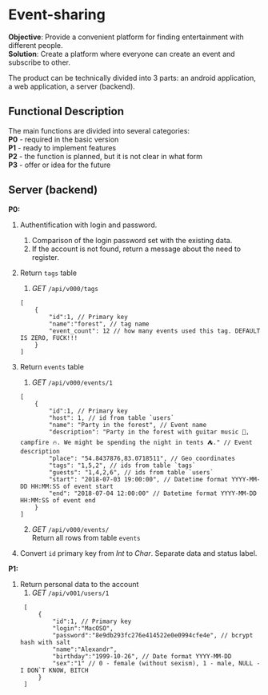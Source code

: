 # Event-sharing
**Objective**: Provide a convenient platform for finding entertainment with different people.  
**Solution**: Create a platform where everyone can create an event and subscribe to other.  

The product can be technically divided into 3 parts: an android application, a web application, a server (backend).  

## Functional Description  
The main functions are divided into several categories:  
**P0** - required in the basic version  
**P1** - ready to implement features  
**P2** - the function is planned, but it is not clear in what form  
**P3** - offer or idea for the future  

## Server (backend)  
**P0:**  
1. Authentification with login and password.  
    1. Comparison of the login password set with the existing data.
    2. If the account is not found, return a message about the need to register.  
2. Return `tags` table  
    1. *GET* `/api/v000/tags`
    ```json5
    [
        {
            "id":1, // Primary key
            "name":"forest", // tag name
            "event_count": 12 // how many events used this tag. DEFAULT IS ZERO, FUCK!!!
        }
    ]
    ```
3. Return `events` table
    1. *GET* `/api/v000/events/1`
    ```json5
    [
        {
            "id":1, // Primary key
            "host": 1, // id from table `users`
            "name": "Party in the forest", // Event name
            "description": "Party in the forest with guitar music 🎸, campfire 🔥. We might be spending the night in tents ⛺." // Event description
            "place": "54.8437876,83.0718511", // Geo coordinates
            "tags": "1,5,2", // ids from table `tags`
            "guests": "1,4,2,6", // ids from table `users`
            "start": "2018-07-03 19:00:00", // Datetime format YYYY-MM-DD HH:MM:SS of event start
            "end": "2018-07-04 12:00:00" // Datetime format YYYY-MM-DD HH:MM:SS of event end
        }
    ]
    ```
    2. *GET* `/api/v000/events/`  
    Return all rows from table `events`  

4. Convert `id` primary key from *Int* to *Char*. Separate data and status label.  

**P1:**
1. Return personal data to the account  
   1. *GET* `/api/v001/users/1`  
   ```json5
    [
        {
            "id":1, // Primary key
            "login":"MacOSO",
            "password":"8e9db293fc276e414522e0e0994cfe4e", // bcrypt hash with salt
            "name":"Alexandr",
            "birthday":"1999-10-26", // Date format YYYY-MM-DD
            "sex":"1" // 0 - female (without sexism), 1 - male, NULL - I DON`T KNOW, BITCH
        }
    ]
   ```
